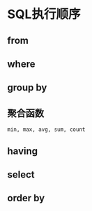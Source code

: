 # SQL执行顺序

## from

## where

## group by

## 聚合函数

	min, max, avg, sum, count

## having

## select

## order by
